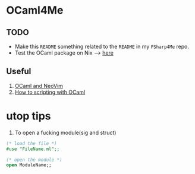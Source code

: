 # OCaml4Me

## TODO 
- Make this `README` something related to the `README` in my `FSharp4Me` repo.
- Test the OCaml package on Nix --> [here](https://github.com/NixOS/nixpkgs/issues/186985#issuecomment-1399597053)

## Useful 
1. [OCaml and NeoVim](https://www.rockyourcode.com/setup-ocaml-with-neovim/)
2. [How to scripting with OCaml](https://www.systutorials.com/how-to-use-ocaml-as-a-script-language/)

# utop tips
1. To open a fucking module(sig and struct)
```ocaml
(* load the file *)
#use "FileName.ml";;

(* open the module *)
open ModuleName;;
```
